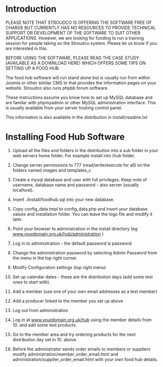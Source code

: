 # Introduction #

PLEASE NOTE THAT STROUDCO IS OFFERING THE SOFTWARE FREE OF CHARGE BUT CURRENTLY HAS NO RESOURCES TO PROVIDE TECHNICAL SUPPORT OR DEVELOPMENT OF THE SOFTWARE TO SUIT OTHER APPLICATIONS. However, we are looking for funding to run a training session for people taking on the Stroudco system. Please let us know if you are interested in this.

BEFORE USING THE SOFTWARE, PLEASE READ THE CASE STUDY (AVAILABLE AS A DOWNLOAD HERE) WHICH OFFERS SOME TIPS ON SETTING UP A FOOD HUB.

The food hub software will run stand alone but is usually run from within Joomla or other similar CMS to that provides the information pages on your website. Stroudco also runs phpbb forum software.

These instructions assume you know how to set up MySQL database and are familar with phpmyadmin or other MySQL administration interface. This is usually available from your server hosting control panel.

This information is also available in the distribution in install/readme.txt

# Installing Food Hub Software #


1. Upload all the files and folders in the distribution into a sub folder in your web servers home folder. For example install into /hub folder.

2. Change server permissions to 777 (read/write/execute for all) on the folders named images and templates\_c

3. Create a mysql database and user with full privileges. Keep note of username, database name and password - also server (usually localhost).

4. Insert ./install/foodhub.sql into your new database.

5. Copy config\_data.tmpl to config\_data.php and insert your database values and installation folder. You can leave the logo file and modify it later.

6. Point your browser to administration in the install directory (eg www.yourdomain.org.uk/hub/administration )

7. Log in to administration - the default password is password

8. Change the administration password by selecting Admin Password from the menu in the top right corner.

9. Modify Configuration settings (top right menu)

10. Set up calendar dates - these are the distribution days (add some test ones to start with).

11. Add a member (use one of your own email addresses as a test member)

12. Add a producer linked to the member you set up above

13. Log out from administration

14. Log in at www.yourdomain.org.uk/hub using the member details from 10. and add some test products.

15. Go to the member area and try ordering products for the next distribution day set in 10. above.

16. Before the administrator sends order emails to members or suppliers modify administration/member\_order\_email.html and administration/supplier\_order\_email.html with your own food hub details.